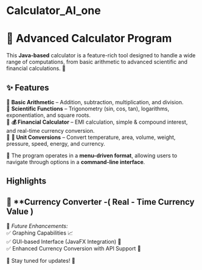 # Calculator_AI_one
# 🧮 Advanced Calculator Program

This **Java-based** calculator is a feature-rich tool designed to handle a wide range of computations, from basic arithmetic to advanced scientific and financial calculations. 🚀

## ✨ Features

🔹 **Basic Arithmetic** – Addition, subtraction, multiplication, and division.  
🔹 **Scientific Functions** – Trigonometry (sin, cos, tan), logarithms, exponentiation, and square roots.  
🔹 **💰 Financial Calculator** – EMI calculation, simple & compound interest, and real-time currency conversion.  
🔹 **📏 Unit Conversions** – Convert temperature, area, volume, weight, pressure, speed, energy, and currency.  

📌 The program operates in a **menu-driven format**, allowing users to navigate through options in a **command-line interface**.

## Highlights
🔹 **Currency Converter -( Real - Time Currency Value )
---

🎨 *Future Enhancements:*  
✅ Graphing Capabilities 📈  
✅ GUI-based Interface (JavaFX Integration) 🎨  
✅ Enhanced Currency Conversion with API Support 💱  

🔗 Stay tuned for updates! 🚀  
